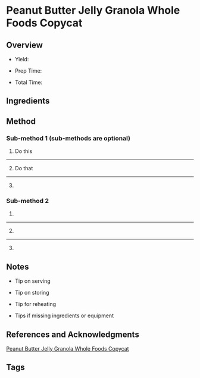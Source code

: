 # Peanut Butter Jelly Granola Whole Foods Copycat

## Overview

- Yield:

- Prep Time:

- Total Time:

## Ingredients



## Method

### Sub-method 1 (sub-methods are optional)

1. Do this
---
2. Do that
---
3.

### Sub-method 2

1.
---
2.
---
3.

## Notes

- Tip on serving

- Tip on storing

- Tip for reheating

- Tips if missing ingredients or equipment

## References and Acknowledgments

[Peanut Butter Jelly Granola Whole Foods Copycat](http://www.averiecooks.com/2015/02/peanut-butter-jelly-granola-whole-foods-copycat.html)

## Tags


